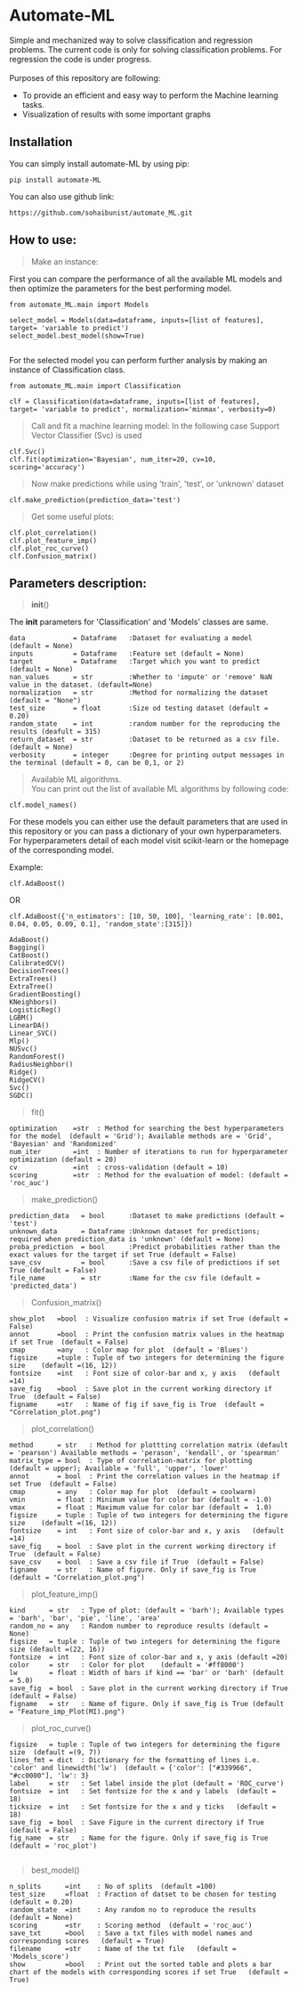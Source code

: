 # Automate-ML

Simple and mechanized way to solve classification and regression problems. The current code is only for solving classification problems. For regression the code is under progress. <br /> <br />
Purposes of this repository are following:
*  To provide an efficient and easy way to perform the Machine learning tasks.
*  Visualization of results with some important graphs

## Installation

You can simply install automate-ML by using pip:
````
pip install automate-ML 
````
You can also use github link:
````
https://github.com/sohaibunist/automate_ML.git 
````

## How to use:


> Make an instance:

First you can compare the performance of all the available ML models and then optimize the parameters for the best performing model.

````
from automate_ML.main import Models

select_model = Models(data=dataframe, inputs=[list of features], target= 'variable to predict')
select_model.best_model(show=True)
 
````
For the selected model you can perform further analysis by making an instance of Classification class.
````
from automate_ML.main import Classification

clf = Classification(data=dataframe, inputs=[list of features], target= 'variable to predict', normalization='minmax', verbosity=0)
````

> Call and fit a machine learning model:
  In the following case Support Vector Classifier (Svc) is used
````
clf.Svc()
clf.fit(optimization='Bayesian', num_iter=20, cv=10, scoring='accuracy')
````
> Now make predictions while using 'train', 'test', or 'unknown' dataset
````
clf.make_prediction(prediction_data='test')
````

> Get some useful plots:
````
clf.plot_correlation()
clf.plot_feature_imp()
clf.plot_roc_curve()
clf.Confusion_matrix()
````
## Parameters description:

> __init__()

The __init__ parameters for 'Classification' and 'Models' classes are same.

````
data            = Dataframe   :Dataset for evaluating a model  (default = None)
inputs          = Dataframe   :Feature set (default = None)
target          = Dataframe   :Target which you want to predict  (default = None)
nan_values      = str         :Whether to 'impute' or 'remove' NaN value in the dataset. (default=None)	
normalization   = str         :Method for normalizing the dataset (default = "None")
test_size       = float       :Size od testing dataset (default = 0.20)
random_state    = int         :random number for the reproducing the results (deafult = 315)
return_dataset  = str         :Dataset to be returned as a csv file. (default = None)
verbosity       = integer     :Degree for printing output messages in the terminal (default = 0, can be 0,1, or 2)

````  

> Available ML algorithms. <br /> 
You can print out the list of available ML algorithms by following code:

 ````
 clf.model_names()
 ````

For these models you can either use the default parameters that are used in this repository or you can pass a dictionary of your own hyperparameters. For hyperparameters detail of each model visit scikit-learn or the homepage of the corresponding model. <br />

Example:

 ````
 clf.AdaBoost()
 ````
OR
 ````
 clf.AdaBoost({'n_estimators': [10, 50, 100], 'learning_rate': [0.001, 0.04, 0.05, 0.09, 0.1], 'random_state':[315]})
 ````
 
 ````
 AdaBoost()
 Bagging()
 CatBoost()
 CalibratedCV()
 DecisionTrees()
 ExtraTrees()
 ExtraTree()
 GradientBoosting()
 KNeighbors()
 LogisticReg()
 LGBM()
 LinearDA()
 Linear_SVC()
 Mlp()
 NUSvc()
 RandomForest()
 RadiusNeighbor()
 Ridge()
 RidgeCV()
 Svc() 
 SGDC()
 
````

> fit()
````
optimization    =str  : Method for searching the best hyperparameters for the model  (default = 'Grid'); Available methods are = 'Grid', 'Bayesian' and 'Randomized'
num_iter        =int  : Number of iterations to run for hyperparameter optimization (default = 20)
cv              =int  : cross-validation (default = 10)
scoring         =str  : Method for the evaluation of model: (default = 'roc_auc')

````

> make_prediction()
````
prediction_data   = bool      :Dataset to make predictions (default = 'test')
unknown_data      = Dataframe :Unknown dataset for predictions; required when prediction_data is 'unknown' (default = None)
proba_prediction  = bool      :Predict probabilities rather than the exact values for the target if set True (default = False)
save_csv          = bool      :Save a csv file of predictions if set True (default = False)
file_name         = str       :Name for the csv file (default = 'predicted_data')

````

> Confusion_matrix()
````
show_plot   =bool  : Visualize confusion matrix if set True (default = False)  
annot       =bool  : Print the confusion matrix values in the heatmap if set True  (default = False)
cmap        =any   : Color map for plot  (default = 'Blues')
figsize     =tuple : Tuple of two integers for determining the figure size    (default =(16, 12))
fontsize    =int   : Font size of color-bar and x, y axis   (default =14)
save_fig    =bool  : Save plot in the current working directory if True  (default = False)
figname     =str   : Name of fig if save_fig is True  (default = "Correlation_plot.png")

````

> plot_correlation()
````
method      = str   : Method for plottting correlation matrix (default = 'pearson') Available methods = 'perason', 'kendall', or 'spearman'  
matrix_type = bool  : Type of correlation-matrix for plotting  (default = upper); Available = 'full', 'upper', 'lower'
annot       = bool  : Print the correlation values in the heatmap if set True  (default = False)
cmap        = any   : Color map for plot  (default = coolwarm)
vmin        = float : Minimum value for color bar (default = -1.0)
vmax        = float : Maximum value for color bar (default =  1.0)
figsize     = tuple : Tuple of two integers for determining the figure size    (default =(16, 12))
fontsize    = int   : Font size of color-bar and x, y axis   (default =14)
save_fig    = bool  : Save plot in the current working directory if True  (default = False)
save_csv    = bool  : Save a csv file if True  (default = False)
figname     = str   : Name of figure. Only if save_fig is True  (default = "Correlation_plot.png")

````

> plot_feature_imp()
````
kind      = str   : Type of plot: (default = 'barh'); Available types = 'barh', 'bar', 'pie', 'line', 'area'  
random_no = any   : Random number to reproduce results (default = None)
figsize   = tuple : Tuple of two integers for determining the figure size (default =(22, 16))		 
fontsize  = int   : Font size of color-bar and x, y axis (default =20)
color     = str   : Color for plot    (default = '#ff8000')	
lw        = float : Width of bars if kind == 'bar' or 'barh' (default = 5.0)
save_fig  = bool  : Save plot in the current working directory if True (default = False)
figname   = str   : Name of figure. Only if save_fig is True (default = "Feature_imp_Plot(MI).png")

````


> plot_roc_curve()
````
figsize   = tuple : Tuple of two integers for determining the figure size  (default =(9, 7))		 
lines_fmt = dict  : Dictionary for the formatting of lines i.e. 'color' and linewidth('lw')	 (default = {'color': ["#339966", "#cc0000"], 'lw': 3}
label     = str   : Set label inside the plot (default = 'ROC_curve')
fontsize  = int   : Set fontsize for the x and y labels  (default = 18)
ticksize  = int   : Set fontsize for the x and y ticks   (default = 18)
save_fig  = bool  : Save Figure in the current directory if True    (default = False)
fig_name  = str   : Name for the figure. Only if save_fig is True    (default = 'roc_plot')


````

> best_model()
````
n_splits      =int    : No of splits  (default =100)		 
test_size     =float  : Fraction of datset to be chosen for testing	 (default = 0.20)
random_state  =int    : Any random no to reproduce the results (default = None)
scoring       =str    : Scoring method  (default = 'roc_auc')
save_txt      =bool   : Save a txt files with model names and corresponding scores   (default = True)
filename      =str    : Name of the txt file   (default = 'Models_score')
show          =bool   : Print out the sorted table and plots a bar chart of the models with corresponding scores if set True   (default = True)

````
